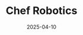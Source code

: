 ---  
layout: startup_page  
title: "Chef Robotics"  
id: "chefrobotics.ai"  
permalink: "/chefroboticschefrobotics.ai04102025/"  
website: "https://chefrobotics.ai/"  
funding_round: "Series A"  
funding_amount: "$20.6M"  
investors: "Avataar Venture Partners, Construct Capital, Bloomberg Beta, Promus Ventures"  
about: "Chef Robotics develops AI-enabled robotics for the food industry. The company's robots are designed to automate tasks in food production, specifically targeting \"high mix manufacturing\" environments such as those used by airlines and hospitals. They address labor shortages in the food industry by creating robots that can handle diverse ingredients and recipes."  
markets: "Foodtech, Robotics, AI, Software Development"  
hq: "San Francisco, California, United States"  
founded_year: "2019"  
linkedin: "https://www.linkedin.com/company/chef-robotics"  
twitter: ""  
instagram: ""  
facebook: ""  
crunchbase: "https://www.crunchbase.com/organization/chef-robotics"  
pitchbook: ""  

date_display: "10-Apr-2025"  
date: "2025-04-10"

# SEO Optimization  
meta_title: "Chef Robotics - Series A Funding ($20.6M)"  
meta_description: "Chef Robotics, Chef Robotics develops AI-enabled robotics for the food industry. The company's robots are designed to automate tasks in food production, specifically..."  
meta_keywords: "Chef Robotics, Foodtech, Robotics, AI, Software Development, Series A funding"  
canonical_url: "https://startup.projectstartups.com/chefroboticschefrobotics.ai04102025/"  
---